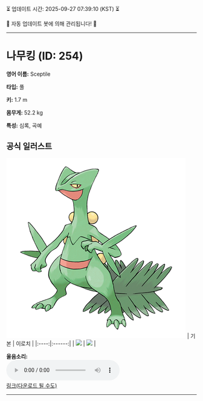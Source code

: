 
⏳ 업데이트 시간: 2025-09-27 07:39:10 (KST) ⏳

🤖 자동 업데이트 봇에 의해 관리됩니다! 🤖

---

# 나무킹 (ID: 254)
**영어 이름:** Sceptile

**타입:** 풀

**키:** 1.7 m

**몸무게:** 52.2 kg

**특성:** 심록, 곡예

## 공식 일러스트
![](https://raw.githubusercontent.com/PokeAPI/sprites/master/sprites/pokemon/other/official-artwork/254.png)
| 기본 | 이로치 |
|:----:|:------:|
| <img src="http://play.pokemonshowdown.com/sprites/ani/sceptile.gif" width="200"> | <img src="http://play.pokemonshowdown.com/sprites/ani-shiny/sceptile.gif" width="200"> |

**울음소리:**<br><audio controls src="https://raw.githubusercontent.com/PokeAPI/cries/main/cries/pokemon/latest/254.ogg"></audio><br> [링크(다운로드 될 수도)](https://raw.githubusercontent.com/PokeAPI/cries/main/cries/pokemon/latest/254.ogg)


---
